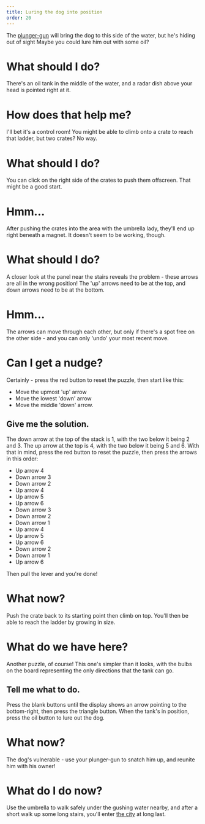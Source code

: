 ```yaml
---
title: Luring the dog into position
order: 20
---
```


The [plunger-gun](plunger) will bring the dog to this side of the water, but he's hiding out of sight Maybe you could lure him out with some oil?

# What should I do?
There's an oil tank in the middle of the water, and a radar dish above your head is pointed right at it.

# How does that help me?
I'll bet it's a control room! You might be able to climb onto a crate to reach that ladder, but two crates? No way.

# What should I do?
You can click on the right side of the crates to push them offscreen. That might be a good start.

# Hmm...
After pushing the crates into the area with the umbrella lady, they'll end up right beneath a magnet. It doesn't seem to be working, though.

# What should I do?
A closer look at the panel near the stairs reveals the problem - these arrows are all in the wrong position! The 'up' arrows need to be at the top, and down arrows need to be at the bottom.

# Hmm...
The arrows can move through each other, but only if there's a spot free on the other side - and you can only 'undo' your most recent move.

# Can I get a nudge?
Certainly - press the red button to reset the puzzle, then start like this:
* Move the upmost 'up' arrow
* Move the lowest 'down' arrow
* Move the middle 'down' arrow.

## Give me the solution.
The down arrow at the top of the stack is 1, with the two below it being 2 and 3. The up arrow at the top is 4, with the two below it being 5 and 6. 
With that in mind, press the red button to reset the puzzle, then press the arrows in this order:
* Up arrow 4
* Down arrow 3
* Down arrow 2
* Up arrow 4
* Up arrow 5
* Up arrow 6
* Down arrow 3
* Down arrow 2
* Down arrow 1
* Up arrow 4
* Up arrow 5
* Up arrow 6
* Down arrow 2
* Down arrow 1
* Up arrow 6

Then pull the lever and you're done!

# What now?
Push the crate back to its starting point then climb on top. You'll then be able to reach the ladder by growing in size.

# What do we have here?
Another puzzle, of course! This one's simpler than it looks, with the bulbs on the board representing the only directions that the tank can go.

## Tell me what to do.
Press the blank buttons until the display shows an arrow pointing to the bottom-right, then press the triangle button. When the tank's in position, press the oil button to lure out the dog.

# What now?
The dog's vulnerable - use your plunger-gun to snatch him up, and reunite him with his owner!

# What do I do now?
Use the umbrella to walk safely under the gushing water nearby, and after a short walk up some long stairs, you'll enter [the city](city) at long last.
